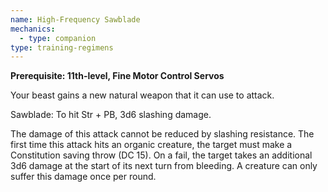 ```yaml
---
name: High-Frequency Sawblade
mechanics:
  - type: companion
type: training-regimens
---
```

__Prerequisite: 11th-level, Fine Motor Control Servos__

Your beast gains a new natural weapon that it can use to attack.

Sawblade: To hit Str + PB, 3d6 slashing damage.

The damage of this attack cannot be reduced by slashing resistance. The first time this attack hits an organic creature, the target must make a Constitution saving throw (DC 15). On a fail, the target takes an additional 3d6 damage at the start of its next turn from bleeding. A creature can only suffer this damage once per round.

